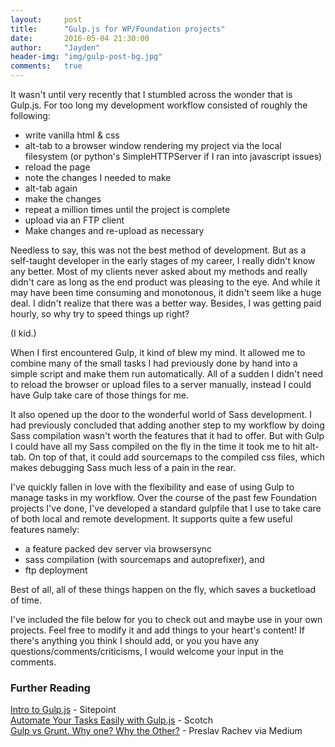 ```yaml
---
layout:     post
title:      "Gulp.js for WP/Foundation projects"
date:       2016-05-04 21:30:00
author:     "Jayden"
header-img: "img/gulp-post-bg.jpg"
comments:   true
---
```


It wasn't until very recently that I stumbled across the wonder that is Gulp.js. For too long my development workflow consisted of roughly the following:

- write vanilla html & css
- alt-tab to a browser window rendering my project via the local filesystem (or python's SimpleHTTPServer if I ran into javascript issues)
- reload the page
- note the changes I needed to make
- alt-tab again
- make the changes
- repeat a million times until the project is complete
- upload via an FTP client
- Make changes and re-upload as necessary

Needless to say, this was not the best method of development. But as a self-taught developer in the early stages of my career, I really didn't know any better. Most of my clients never asked about my methods and really didn't care as long as the end product was pleasing to the eye. And while it may have been time consuming and monotonous, it didn't seem like a huge deal. I didn't realize that there was a better way. Besides, I was getting paid hourly, so why try to speed things up right?

(I kid.)

When I first encountered Gulp, it kind of blew my mind. It allowed me to combine many of the small tasks I had previously done by hand into a simple script and make them run automatically. All of a sudden I didn't need to reload the browser or upload files to a server manually, instead I could have Gulp take care of those things for me.

It also opened up the door to the wonderful world of Sass development. I had previously concluded that adding another step to my workflow by doing Sass compilation wasn't worth the features that it had to offer. But with Gulp I could have all my Sass compiled on the fly in the time it took me to hit alt-tab. On top of that, it could add sourcemaps to the compiled css files, which makes debugging Sass much less of a pain in the rear.

I've quickly fallen in love with the flexibility and ease of using Gulp to manage tasks in my workflow. Over the course of the past few Foundation projects I've done, I've developed a standard gulpfile that I use to take care of both local and remote development. It supports quite a few useful features namely:

- a feature packed dev server via browsersync
- sass compilation (with sourcemaps and autoprefixer), and
- ftp deployment

Best of all, all of these things happen on the fly, which saves a bucketload of time.

I've included the file below for you to check out and maybe use in your own projects. Feel free to modify it and add things to your heart's content! If there's anything you think I should add, or you you have any questions/comments/criticisms, I would welcome your input in the comments.

<script src="https://gist.github.com/jaydenwindle/71659e28d40cc8a56ce343b21eca5715.js"></script>

### Further Reading
[Intro to Gulp.js](http://www.sitepoint.com/introduction-gulp-js/) - Sitepoint  
[Automate Your Tasks Easily with Gulp.js](https://scotch.io/tutorials/automate-your-tasks-easily-with-gulp-js) - Scotch  
[Gulp vs Grunt. Why one? Why the Other?](https://medium.com/@preslavrachev/gulp-vs-grunt-why-one-why-the-other-f5d3b398edc4#.75ascaegk) - Preslav Rachev via Medium
